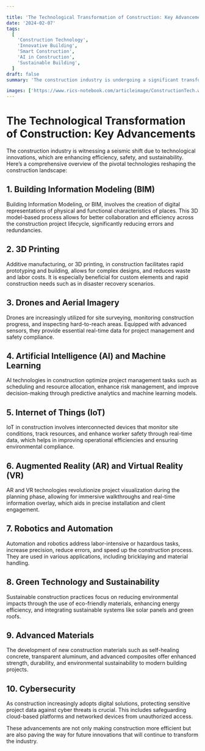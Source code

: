 ```yaml
---

title: 'The Technological Transformation of Construction: Key Advancements'
date: '2024-02-07'
tags:
  [
    'Construction Technology',
    'Innovative Building',
    'Smart Construction',
    'AI in Construction',
    'Sustainable Building',
  ]
draft: false
summary: 'The construction industry is undergoing a significant transformation thanks to advancements in technology. These innovations not only enhance efficiency and reduce costs but also improve safety and sustainability. This blog post provides an overview of the key technologies reshaping the construction landscape.'

images: ['https://www.rics-notebook.com/articleimage/ConstructionTech.webp']
---
```


# The Technological Transformation of Construction: Key Advancements

The construction industry is witnessing a seismic shift due to technological innovations, which are enhancing efficiency, safety, and sustainability. Here’s a comprehensive overview of the pivotal technologies reshaping the construction landscape:

## 1. **Building Information Modeling (BIM)**

Building Information Modeling, or BIM, involves the creation of digital representations of physical and functional characteristics of places. This 3D model-based process allows for better collaboration and efficiency across the construction project lifecycle, significantly reducing errors and redundancies.

## 2. **3D Printing**

Additive manufacturing, or 3D printing, in construction facilitates rapid prototyping and building, allows for complex designs, and reduces waste and labor costs. It is especially beneficial for custom elements and rapid construction needs such as in disaster recovery scenarios.

## 3. **Drones and Aerial Imagery**

Drones are increasingly utilized for site surveying, monitoring construction progress, and inspecting hard-to-reach areas. Equipped with advanced sensors, they provide essential real-time data for project management and safety compliance.

## 4. **Artificial Intelligence (AI) and Machine Learning**

AI technologies in construction optimize project management tasks such as scheduling and resource allocation, enhance risk management, and improve decision-making through predictive analytics and machine learning models.

## 5. **Internet of Things (IoT)**

IoT in construction involves interconnected devices that monitor site conditions, track resources, and enhance worker safety through real-time data, which helps in improving operational efficiencies and ensuring environmental compliance.

## 6. **Augmented Reality (AR) and Virtual Reality (VR)**

AR and VR technologies revolutionize project visualization during the planning phase, allowing for immersive walkthroughs and real-time information overlay, which aids in precise installation and client engagement.

## 7. **Robotics and Automation**

Automation and robotics address labor-intensive or hazardous tasks, increase precision, reduce errors, and speed up the construction process. They are used in various applications, including bricklaying and material handling.

## 8. **Green Technology and Sustainability**

Sustainable construction practices focus on reducing environmental impacts through the use of eco-friendly materials, enhancing energy efficiency, and integrating sustainable systems like solar panels and green roofs.

## 9. **Advanced Materials**

The development of new construction materials such as self-healing concrete, transparent aluminum, and advanced composites offer enhanced strength, durability, and environmental sustainability to modern building projects.

## 10. **Cybersecurity**

As construction increasingly adopts digital solutions, protecting sensitive project data against cyber threats is crucial. This includes safeguarding cloud-based platforms and networked devices from unauthorized access.

These advancements are not only making construction more efficient but are also paving the way for future innovations that will continue to transform the industry.

